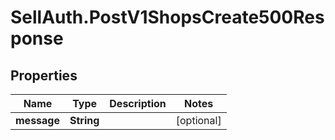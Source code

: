 # SellAuth.PostV1ShopsCreate500Response

## Properties

Name | Type | Description | Notes
------------ | ------------- | ------------- | -------------
**message** | **String** |  | [optional] 


